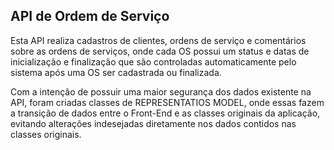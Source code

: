 ## API de Ordem de Serviço
Esta API realiza cadastros de clientes, ordens de serviço e comentários sobre as ordens de serviços, onde cada OS possui um status e datas de inicialização e finalização que são controladas automaticamente pelo sistema após uma OS ser cadastrada ou finalizada.

Com a intenção de possuir uma maior segurança dos dados existente na API, foram criadas classes de REPRESENTATIOS MODEL, onde essas fazem a transição de dados entre o Front-End e as classes originais da aplicação, evitando alterações indesejadas diretamente nos dados contidos nas classes originais.

